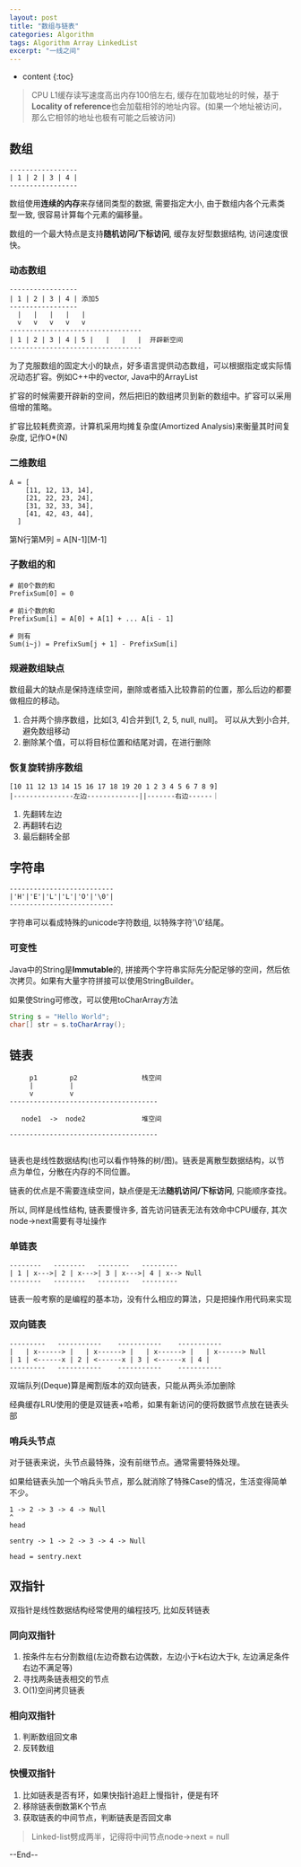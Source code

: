 ```yaml
---
layout: post
title: "数组与链表"
categories: Algorithm
tags: Algorithm Array LinkedList
excerpt: "一线之间"
---
```


* content
{:toc}

> CPU L1缓存读写速度高出内存100倍左右, 缓存在加载地址的时候，基于**Locality of reference**也会加载相邻的地址内容。(如果一个地址被访问，那么它相邻的地址也极有可能之后被访问)

## 数组

```
-----------------  
| 1 | 2 | 3 | 4 |
-----------------
```

数组使用**连续的内存**来存储同类型的数据, 需要指定大小, 由于数组内各个元素类型一致, 很容易计算每个元素的偏移量。

数组的一个最大特点是支持**随机访问/下标访问**, 缓存友好型数据结构, 访问速度很快。

### 动态数组

```
-----------------
| 1 | 2 | 3 | 4 | 添加5  
----------------- 
  |   |   |   |   |                  
  v   v   v   v   v 
---------------------------------
| 1 | 2 | 3 | 4 | 5 |   |   |   |  开辟新空间
---------------------------------
```

为了克服数组的固定大小的缺点，好多语言提供动态数组，可以根据指定或实际情况动态扩容。例如C++中的vector, Java中的ArrayList

扩容的时候需要开辟新的空间，然后把旧的数组拷贝到新的数组中。扩容可以采用倍增的策略。

扩容比较耗费资源，计算机采用均摊复杂度(Amortized Analysis)来衡量其时间复杂度, 记作O*(N)

### 二维数组

```
A = [
    [11, 12, 13, 14],
    [21, 22, 23, 24],
    [31, 32, 33, 34],
    [41, 42, 43, 44],
  ]
```

第N行第M列 = A[N-1][M-1]

### 子数组的和

```
# 前0个数的和
PrefixSum[0] = 0

# 前i个数的和
PrefixSum[i] = A[0] + A[1] + ... A[i - 1]

# 则有
Sum(i~j) = PrefixSum[j + 1] - PrefixSum[i] 
```

### 规避数组缺点

数组最大的缺点是保持连续空间，删除或者插入比较靠前的位置，那么后边的都要做相应的移动。

1. 合并两个排序数组，比如[3, 4]合并到[1, 2, 5, null, null]。 可以从大到小合并, 避免数组移动
2. 删除某个值，可以将目标位置和结尾对调，在进行删除

### 恢复旋转排序数组

```
[10 11 12 13 14 15 16 17 18 19 20 1 2 3 4 5 6 7 8 9]
|---------------左边-------------||-------右边------｜
```

1. 先翻转左边 
2. 再翻转右边
3. 最后翻转全部

## 字符串

```
--------------------------     
|'H'|'E'|'L'|'L'|'O'|'\0'|
--------------------------
```

字符串可以看成特殊的unicode字符数组, 以特殊字符'\0'结尾。

### 可变性

Java中的String是**Immutable**的, 拼接两个字符串实际先分配足够的空间，然后依次拷贝。如果有大量字符拼接可以使用StringBuilder。

如果使String可修改，可以使用toCharArray方法

```java
String s = "Hello World";
char[] str = s.toCharArray();
```

## 链表

```
     p1        p2                ​栈空间
     |         |
     v         v
-------------------------------------
​
   node1  ->  ​node2              堆空间
​
-------------------------------------
​
```

链表也是线性数据结构(也可以看作特殊的树/图)。链表是离散型数据结构，以节点为单位，分散在内存的不同位置。

链表的优点是不需要连续空间，缺点便是无法**随机访问/下标访问**, 只能顺序查找。

所以, 同样是线性结构, 链表要慢许多, 首先访问链表无法有效命中CPU缓存, 其次node->next需要有寻址操作

### 单链表

```
--------   --------   --------   ---------
| 1 | x--->| 2 | x--->| 3 | x--->| 4 | x--> Null
--------   --------   --------   ---------
```

链表一般考察的是编程的基本功，没有什么相应的算法，只是把操作用代码来实现

### 双向链表

```
---------   -----------    -----------    -----------
|   | x------> |   | x------> |   | x------> |   | x------> Null
| 1 | <------x | 2 | <------x | 3 | <------x | 4 |
---------   -----------    -----------    -----------
```

双端队列(Deque)算是阉割版本的双向链表，只能从两头添加删除

经典缓存LRU使用的便是双链表+哈希，如果有新访问的便将数据节点放在链表头部

### 哨兵头节点

对于链表来说，头节点最特殊，没有前继节点。通常需要特殊处理。

如果给链表头加一个哨兵头节点，那么就消除了特殊Case的情况，生活变得简单不少。

```
1 -> 2 -> 3 -> 4 -> Null
^
head

sentry -> 1 -> 2 -> 3 -> 4 -> Null

head = sentry.next
```

## 双指针

双指针是线性数据结构经常使用的编程技巧, 比如反转链表

### 同向双指针

1. 按条件左右分割数组(左边奇数右边偶数，左边小于k右边大于k, 左边满足条件右边不满足等)
2. 寻找两条链表相交的节点
3. O(1)空间拷贝链表

### 相向双指针

1. 判断数组回文串
2. 反转数组

### 快慢双指针

1. 比如链表是否有环，如果快指针追赶上慢指针，便是有环
2. 移除链表倒数第K个节点
3. 获取链表的中间节点，判断链表是否回文串

> Linked-list劈成两半，记得将中间节点node->next = null

--End--

